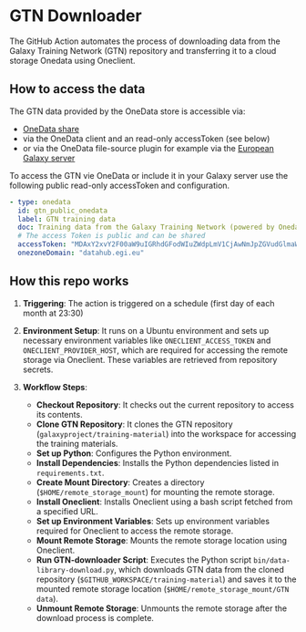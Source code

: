 # GTN Downloader

The GitHub Action automates the process of downloading data from the Galaxy Training Network (GTN) repository and transferring it to a cloud storage Onedata using Oneclient.

## How to access the data

The GTN data provided by the OneData store is accessible via:

* [OneData share](https://datahub.egi.eu/share/2697e33bd34f1870b0961414b8c77753chf583)
* via the OneData client and an read-only accessToken (see below)
* or via the OneData file-source plugin for example via the [European Galaxy server](https://usegalaxy.eu/)

To access the GTN vie OneData or include it in your Galaxy server use the following public read-only accessToken and configuration.
```yaml
- type: onedata
  id: gtn_public_onedata
  label: GTN training data
  doc: Training data from the Galaxy Training Network (powered by Onedata)
  # The access Token is public and can be shared
  accessToken: "MDAxY2xvY2F00aW9uIGRhdGFodWIuZWdpLmV1CjAwNmJpZGVudGlmaWVyIDIvbm1kL3Vzci00yNmI4ZTZiMDlkNDdjNGFkN2E3NTU00YzgzOGE3MjgyY2NoNTNhNS9hY3QvMGJiZmY1NWU4NDRiMWJjZGEwNmFlODViM2JmYmRhNjRjaDU00YjYKMDAxNmNpZCBkYXRhLnJlYWRvbmx5CjAwNDljaWQgZGF00YS5wYXRoID00gTHpaa1pUTTROMkl4WmpjMllXVmpOMlU00WWpreU5XWmtNV00ZpT1RKbU1ETXlZMmhoWTJReAowMDJmc2lnbmF00dXJlIIQvnXp01Oey02LnaNwEkFJAyArzhHN8SlXSYFsBbSkqdqCg"
  onezoneDomain: "datahub.egi.eu"
```

## How this repo works

1. **Triggering**: The action is triggered on a schedule (first day of each month at 23:30) 

2. **Environment Setup**: It runs on a Ubuntu environment and sets up necessary environment variables like `ONECLIENT_ACCESS_TOKEN` and `ONECLIENT_PROVIDER_HOST`, which are required for accessing the remote storage via Oneclient. These variables are retrieved from repository secrets.

3. **Workflow Steps**:
   - **Checkout Repository**: It checks out the current repository to access its contents.
   - **Clone GTN Repository**: It clones the GTN repository (`galaxyproject/training-material`) into the workspace for accessing the training materials.
   - **Set up Python**: Configures the Python environment.
   - **Install Dependencies**: Installs the Python dependencies listed in `requirements.txt`.
   - **Create Mount Directory**: Creates a directory (`$HOME/remote_storage_mount`) for mounting the remote storage.
   - **Install Oneclient**: Installs Oneclient using a bash script fetched from a specified URL.
   - **Set up Environment Variables**: Sets up environment variables required for Oneclient to access the remote storage.
   - **Mount Remote Storage**: Mounts the remote storage location using Oneclient.
   - **Run GTN-downloader Script**: Executes the Python script `bin/data-library-download.py`, which downloads GTN data from the cloned repository (`$GITHUB_WORKSPACE/training-material`) and saves it to the mounted remote storage location (`$HOME/remote_storage_mount/GTN data`).
   - **Unmount Remote Storage**: Unmounts the remote storage after the download process is complete.
